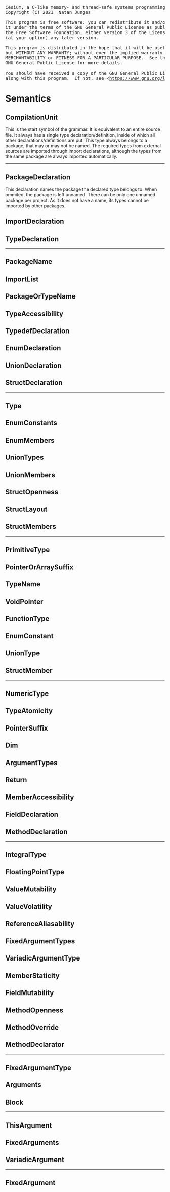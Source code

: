 <pre>
Cesium, a C-like memory- and thread-safe systems programming language with near-zero-cost object-orientation.
Copyright (C) 2021  Natan Junges

This program is free software: you can redistribute it and/or modify
it under the terms of the GNU General Public License as published by
the Free Software Foundation, either version 3 of the License, or
(at your option) any later version.

This program is distributed in the hope that it will be useful,
but WITHOUT ANY WARRANTY; without even the implied warranty of
MERCHANTABILITY or FITNESS FOR A PARTICULAR PURPOSE.  See the
GNU General Public License for more details.

You should have received a copy of the GNU General Public License
along with this program.  If not, see &lt;<a href="https://www.gnu.org/licenses/">https://www.gnu.org/licenses/</a>&gt;.
</pre>

# Semantics
## CompilationUnit
This is the start symbol of the grammar. It is equivalent to an entire source file. It always has a single type declaration/definition, inside of which all other declarations/definitions are put. This type always belongs to a package, that may or may not be named. The required types from external sources are imported through import declarations, although the types from the same package are always imported automatically.

---

## PackageDeclaration
This declaration names the package the declared type belongs to. When ommited, the package is left unnamed. There can be only one unnamed package per project. As it does not have a name, its types cannot be imported by other packages.

## ImportDeclaration

## TypeDeclaration

---

## PackageName

## ImportList

## PackageOrTypeName

## TypeAccessibility

## TypedefDeclaration

## EnumDeclaration

## UnionDeclaration

## StructDeclaration

---

## Type

## EnumConstants

## EnumMembers

## UnionTypes

## UnionMembers

## StructOpenness

## StructLayout

## StructMembers

---

## PrimitiveType

## PointerOrArraySuffix

## TypeName

## VoidPointer

## FunctionType

## EnumConstant

## UnionType

## StructMember

---

## NumericType

## TypeAtomicity

## PointerSuffix

## Dim

## ArgumentTypes

## Return

## MemberAccessibility

## FieldDeclaration

## MethodDeclaration

---

## IntegralType

## FloatingPointType

## ValueMutability

## ValueVolatility

## ReferenceAliasability

## FixedArgumentTypes

## VariadicArgumentType

## MemberStaticity

## FieldMutability

## MethodOpenness

## MethodOverride

## MethodDeclarator

---

## FixedArgumentType

## Arguments

## Block

---

## ThisArgument

## FixedArguments

## VariadicArgument

---

## FixedArgument
